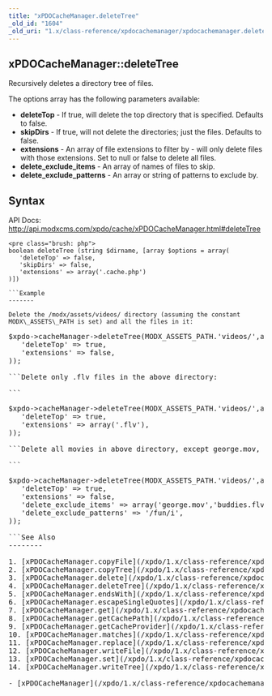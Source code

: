 ```yaml
---
title: "xPDOCacheManager.deleteTree"
_old_id: "1604"
_old_uri: "1.x/class-reference/xpdocachemanager/xpdocachemanager.deletetree"
---
```


xPDOCacheManager::deleteTree
----------------------------

Recursively deletes a directory tree of files.

The options array has the following parameters available:

- **deleteTop** - If true, will delete the top directory that is specified. Defaults to false.
- **skipDirs** - If true, will not delete the directories; just the files. Defaults to false.
- **extensions** - An array of file extensions to filter by - will only delete files with those extensions. Set to null or false to delete all files.
- **delete\_exclude\_items** - An array of names of files to skip.
- **delete\_exclude\_patterns** - An array or string of patterns to exclude by.

Syntax
------

API Docs: <http://api.modxcms.com/xpdo/cache/xPDOCacheManager.html#deleteTree>

```
<pre class="brush: php">
boolean deleteTree (string $dirname, [array $options = array(
   'deleteTop' => false,
   'skipDirs' => false,
   'extensions' => array('.cache.php')
)])

```Example
-------

Delete the /modx/assets/videos/ directory (assuming the constant MODX\_ASSETS\_PATH is set) and all the files in it:

```
<pre class="brush: php">
$xpdo->cacheManager->deleteTree(MODX_ASSETS_PATH.'videos/',array(
   'deleteTop' => true,
   'extensions' => false,
));

```Delete only .flv files in the above directory:

```
<pre class="brush: php">
$xpdo->cacheManager->deleteTree(MODX_ASSETS_PATH.'videos/',array(
   'deleteTop' => true,
   'extensions' => array('.flv'),
));

```Delete all movies in above directory, except george.mov, buddies.flv, and any file name containing the word 'fun'.

```
<pre class="brush: php">
$xpdo->cacheManager->deleteTree(MODX_ASSETS_PATH.'videos/',array(
   'deleteTop' => true,
   'extensions' => false,
   'delete_exclude_items' => array('george.mov','buddies.flv'),
   'delete_exclude_patterns' => '/fun/i',
));

```See Also
--------

1. [xPDOCacheManager.copyFile](/xpdo/1.x/class-reference/xpdocachemanager/xpdocachemanager.copyfile)
2. [xPDOCacheManager.copyTree](/xpdo/1.x/class-reference/xpdocachemanager/xpdocachemanager.copytree)
3. [xPDOCacheManager.delete](/xpdo/1.x/class-reference/xpdocachemanager/xpdocachemanager.delete)
4. [xPDOCacheManager.deleteTree](/xpdo/1.x/class-reference/xpdocachemanager/xpdocachemanager.deletetree)
5. [xPDOCacheManager.endsWith](/xpdo/1.x/class-reference/xpdocachemanager/xpdocachemanager.endswith)
6. [xPDOCacheManager.escapeSingleQuotes](/xpdo/1.x/class-reference/xpdocachemanager/xpdocachemanager.escapesinglequotes)
7. [xPDOCacheManager.get](/xpdo/1.x/class-reference/xpdocachemanager/xpdocachemanager.get)
8. [xPDOCacheManager.getCachePath](/xpdo/1.x/class-reference/xpdocachemanager/xpdocachemanager.getcachepath)
9. [xPDOCacheManager.getCacheProvider](/xpdo/1.x/class-reference/xpdocachemanager/xpdocachemanager.getcacheprovider)
10. [xPDOCacheManager.matches](/xpdo/1.x/class-reference/xpdocachemanager/xpdocachemanager.matches)
11. [xPDOCacheManager.replace](/xpdo/1.x/class-reference/xpdocachemanager/xpdocachemanager.replace)
12. [xPDOCacheManager.writeFile](/xpdo/1.x/class-reference/xpdocachemanager/xpdocachemanager.writefile)
13. [xPDOCacheManager.set](/xpdo/1.x/class-reference/xpdocachemanager/xpdocachemanager.set)
14. [xPDOCacheManager.writeTree](/xpdo/1.x/class-reference/xpdocachemanager/xpdocachemanager.writetree)

- [xPDOCacheManager](/xpdo/1.x/class-reference/xpdocachemanager "xPDOCacheManager")